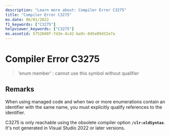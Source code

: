 ```yaml
---
description: "Learn more about: Compiler Error C3275"
title: "Compiler Error C3275"
ms.date: 06/01/2022
f1_keywords: ["C3275"]
helpviewer_keywords: ["C3275"]
ms.assetid: 5752680f-7d3e-4c42-ba9c-845e09d32e7a
---
```

# Compiler Error C3275

> 'enum member' : cannot use this symbol without qualifier

## Remarks

When using managed code and when two or more enumerations contain an identifier with the same name, you must explicitly qualify references to the identifier.

C3275 is only reachable using the obsolete compiler option **`/clr:oldSyntax`**. It's not generated in Visual Studio 2022 or later versions.
